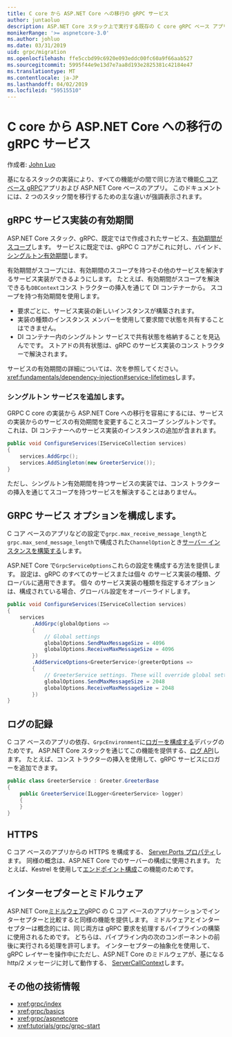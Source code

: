 ```yaml
---
title: C core から ASP.NET Core への移行の gRPC サービス
author: juntaoluo
description: ASP.NET Core スタック上で実行する既存の C core gRPC ベース アプリを移動する方法について説明します。
monikerRange: '>= aspnetcore-3.0'
ms.author: johluo
ms.date: 03/31/2019
uid: grpc/migration
ms.openlocfilehash: ffe5ccbd99c6920e093eddc00fc60a9f66aab527
ms.sourcegitcommit: 5995f44e9e13d7e7aa8d193e2825381c42184e47
ms.translationtype: MT
ms.contentlocale: ja-JP
ms.lasthandoff: 04/02/2019
ms.locfileid: "59515510"
---
```

# <a name="migrating-grpc-services-from-c-core-to-aspnet-core"></a>C core から ASP.NET Core への移行の gRPC サービス

作成者: [John Luo](https://github.com/juntaoluo)

基になるスタックの実装により、すべての機能がの間で同じ方法で機能[C コア ベース gRPC](https://grpc.io/blog/grpc-stacks)アプリおよび ASP.NET Core ベースのアプリ。 このドキュメントには、2 つのスタック間を移行するための主な違いが強調表示されます。

## <a name="grpc-service-implementation-lifetime"></a>gRPC サービス実装の有効期間

ASP.NET Core スタック、gRPC、既定ではで作成されたサービス、[有効期間がスコープ](xref:fundamentals/dependency-injection#service-lifetimes)します。 サービスに既定では、gRPC C コアがこれに対し、バインド、[シングルトン有効期間](xref:fundamentals/dependency-injection#service-lifetimes)します。

有効期間がスコープには、有効期間のスコープを持つその他のサービスを解決するサービス実装ができるようにします。 たとえば、有効期間がスコープを解決できるも`DBContext`コンス トラクターの挿入を通じて DI コンテナーから。 スコープを持つ有効期間を使用します。

* 要求ごとに、サービス実装の新しいインスタンスが構築されます。
* 実装の種類のインスタンス メンバーを使用して要求間で状態を共有することはできません。
* DI コンテナー内のシングルトン サービスで共有状態を格納することを見込んでです。 ストアドの共有状態は、gRPC のサービス実装のコンス トラクターで解決されます。 

サービスの有効期間の詳細については、次を参照してください。<xref:fundamentals/dependency-injection#service-lifetimes>します。

### <a name="add-a-singleton-service"></a>シングルトン サービスを追加します。

GRPC C core の実装から ASP.NET Core への移行を容易にするには、サービスの実装からのサービスの有効期間を変更することスコープ シングルトンです。 これは、DI コンテナーへのサービス実装のインスタンスの追加が含まれます。

```csharp
public void ConfigureServices(IServiceCollection services)
{
    services.AddGrpc();
    services.AddSingleton(new GreeterService());
}
```

ただし、シングルトン有効期間を持つサービスの実装では、コンス トラクターの挿入を通じてスコープを持つサービスを解決することはありません。

## <a name="configure-grpc-services-options"></a>GRPC サービス オプションを構成します。

C コア ベースのアプリなどの設定で`grpc.max_receive_message_length`と`grpc.max_send_message_length`で構成された`ChannelOption`とき[サーバー インスタンスを構築する](https://grpc.io/grpc/csharp/api/Grpc.Core.Server.html#Grpc_Core_Server__ctor_System_Collections_Generic_IEnumerable_Grpc_Core_ChannelOption__)します。

ASP.NET Core で`GrpcServiceOptions`これらの設定を構成する方法を提供します。 設定は、gRPC のすべてのサービスまたは個々 のサービス実装の種類、グローバルに適用できます。 個々 のサービス実装の種類を指定するオプションは、構成されている場合、グローバル設定をオーバーライドします。

```csharp
public void ConfigureServices(IServiceCollection services)
{
    services
        .AddGrpc(globalOptions =>
        {
            // Global settings
            globalOptions.SendMaxMessageSize = 4096
            globalOptions.ReceiveMaxMessageSize = 4096
        })
        .AddServiceOptions<GreeterService>(greeterOptions =>
        {
            // GreeterService settings. These will override global settings
            globalOptions.SendMaxMessageSize = 2048
            globalOptions.ReceiveMaxMessageSize = 2048
        })
}
```

## <a name="logging"></a>ログの記録

C コア ベースのアプリの依存、`GrpcEnvironment`に[ロガーを構成する](https://grpc.io/grpc/csharp/api/Grpc.Core.GrpcEnvironment.html?q=size#Grpc_Core_GrpcEnvironment_SetLogger_Grpc_Core_Logging_ILogger_)デバッグのためです。 ASP.NET Core スタックを通じてこの機能を提供する、[ログ API](xref:fundamentals/logging/index)します。 たとえば、コンス トラクターの挿入を使用して、gRPC サービスにロガーを追加できます。

```csharp
public class GreeterService : Greeter.GreeterBase
{
    public GreeterService(ILogger<GreeterService> logger)
    {
    }
}
```

## <a name="https"></a>HTTPS

C コア ベースのアプリからの HTTPS を構成する、 [Server.Ports プロパティ](https://grpc.io/grpc/csharp/api/Grpc.Core.Server.html#Grpc_Core_Server_Ports)します。 同様の概念は、ASP.NET Core でのサーバーの構成に使用されます。 たとえば、Kestrel を使用して[エンドポイント構成](xref:fundamentals/servers/kestrel#endpoint-configuration)この機能のためです。

## <a name="interceptors-and-middleware"></a>インターセプターとミドルウェア

ASP.NET Core[ミドルウェア](xref:fundamentals/middleware/index)gRPC の C コア ベースのアプリケーションでインターセプターと比較すると同様の機能を提供します。 ミドルウェアとインターセプターは概念的には、同じ両方は gRPC 要求を処理するパイプラインの構築に使用されるためです。 どちらは、パイプライン内の次のコンポーネントの前後に実行される処理を許可します。 インターセプターの抽象化を使用して、gRPC レイヤーを操作中にただし、ASP.NET Core のミドルウェアが、基になる http/2 メッセージに対して動作する、 [ServerCallContext](https://grpc.io/grpc/csharp/api/Grpc.Core.ServerCallContext.html)します。

## <a name="additional-resources"></a>その他の技術情報

* <xref:grpc/index>
* <xref:grpc/basics>
* <xref:grpc/aspnetcore>
* <xref:tutorials/grpc/grpc-start>
